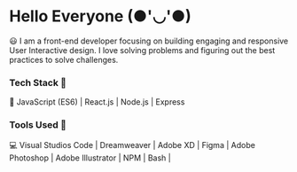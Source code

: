 # Hello Everyone (●'◡'●)

😃 I am a front-end developer focusing on building engaging and responsive User Interactive design. I love solving problems and figuring out the best practices to solve challenges. 

### Tech Stack 📁

💎 JavaScript (ES6) | React.js | Node.js | Express

### Tools Used 🧰

💻  Visual Studios Code | Dreamweaver | Adobe XD | Figma | Adobe Photoshop | Adobe Illustrator | NPM | Bash |
